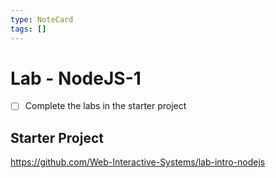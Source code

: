 ```yaml
---
type: NoteCard
tags: []
---
```


# Lab - NodeJS-1

* [ ] Complete the labs in the starter project


## Starter Project

<https://github.com/Web-Interactive-Systems/lab-intro-nodejs>
